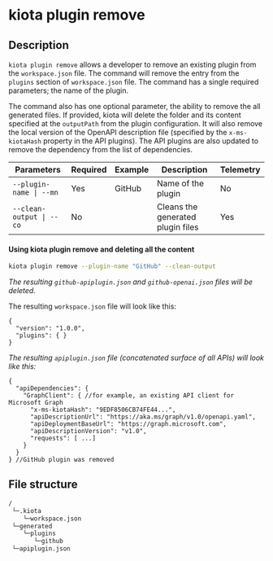 # kiota plugin remove

## Description

`kiota plugin remove` allows a developer to remove an existing plugin from the `workspace.json` file. The command will remove the entry from the `plugins` section of `workspace.json` file. The command has a single required parameters; the name of the plugin. 

The command also has one optional parameter, the ability to remove the all generated files. If provided, kiota will delete the folder and its content specified at the `outputPath` from the plugin configuration. It will also remove the local version of the OpenAPI description file (specified by the `x-ms-kiotaHash` property in the API plugins). The API plugins are also updated to remove the dependency from the list of dependencies.

| Parameters | Required | Example | Description | Telemetry |
| -- | -- | -- | -- | -- |
| `--plugin-name \| --mn` | Yes | GitHub | Name of the plugin | No |
| `--clean-output \| --co` | No |  | Cleans the generated plugin files | Yes |

#### Using kiota plugin remove and deleting all the content

```bash
kiota plugin remove --plugin-name "GitHub" --clean-output
```
_The resulting `github-apiplugin.json` and `github-openai.json` files will be deleted._

The resulting `workspace.json` file will look like this:

```jsonc
{
  "version": "1.0.0",
  "plugins": { }
}
```

_The resulting `apiplugin.json` file (concatenated surface of all APIs) will look like this:_

```jsonc
{
  "apiDependencies": {
    "GraphClient": { //for example, an existing API client for Microsoft Graph
      "x-ms-kiotaHash": "9EDF8506CB74FE44...",
      "apiDescriptionUrl": "https://aka.ms/graph/v1.0/openapi.yaml",
      "apiDeploymentBaseUrl": "https://graph.microsoft.com",
      "apiDescriptionVersion": "v1.0",
      "requests": [ ...]
    }
  }
} //GitHub plugin was removed
```

## File structure
```bash
/
 └─.kiota
    └─workspace.json
 └─generated
    └─plugins
       └─github
 └─apiplugin.json
```